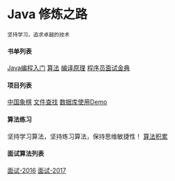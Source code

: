 # Java 修炼之路
	坚持学习，追求卓越的技术
	
#### 书单列表
[Java编程入门](https://github.com/ywang2014/ProgramLearning/tree/master/Java/IntroductionToProgrammingInJava)
[算法](https://github.com/ywang2014/ProgramLearning/tree/master/Java/Algorithms)
[编译原理](https://github.com/ywang2014/ProgramLearning/tree/master/Java/CompilersPrinciples)
[程序员面试金典](https://github.com/ywang2014/ProgramLearning/tree/master/Java/CrackingTheCodingInterview)

#### 项目列表
[中国象棋](https://github.com/ywang2014/ProgramLearning/tree/master/Java/Chess)
[文件查找](https://github.com/ywang2014/ProgramLearning/tree/master/Java/SearchFile)
[数据库使用Demo](https://github.com/ywang2014/ProgramLearning/tree/master/Java/DBServer)
	
#### 算法练习
坚持学习算法，坚持练习算法，保持思维敏捷性！
[算法积累](https://github.com/ywang2014/ProgramLearning/tree/master/Java/AlgorithmExercise)
	
#### 面试算法列表
[面试-2016](https://github.com/ywang2014/ProgramLearning/tree/master/Java/Interview/2016)
[面试-2017](https://github.com/ywang2014/ProgramLearning/tree/master/Java/Interview/2017)
	
